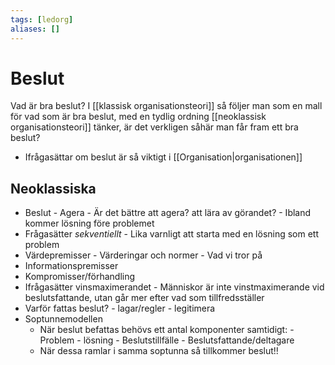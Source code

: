 ```yaml
---
tags: [ledorg]
aliases: []
---
```

# Beslut
Vad är bra beslut?
I [[klassisk organisationsteori]] så följer man som en mall för vad som är bra beslut, med en tydlig ordning
[[neoklassisk organisationsteori]] tänker, är det verkligen såhär man får fram ett bra beslut?
- Ifrågasättar om beslut är så viktigt i [[Organisation|organisationen]]

## Neoklassiska
- Beslut - Agera
	  - Är det bättre att agera? att lära av görandet?
	  - Ibland kommer lösning före problemet
- Frågasätter *sekventiellt*
	  - Lika varnligt att starta med en lösning som ett problem
- Värdepremisser
	  - Värderingar och normer
	  - Vad vi tror på
- Informationspremisser
- Kompromisser/förhandling
- Ifrågasätter vinsmaximerandet
	  - Människor är inte vinstmaximerande vid beslutsfattande, utan går mer efter vad som tillfredsställer
- Varför fattas beslut?
	   - lagar/regler
	   - legitimera
- Soptunnemodellen
	- När beslut befattas behövs ett antal komponenter samtidigt:
		  - Problem - lösning
		  - Beslutstillfälle - Beslutsfattande/deltagare
	- När dessa ramlar i samma soptunna så tillkommer beslut!!
